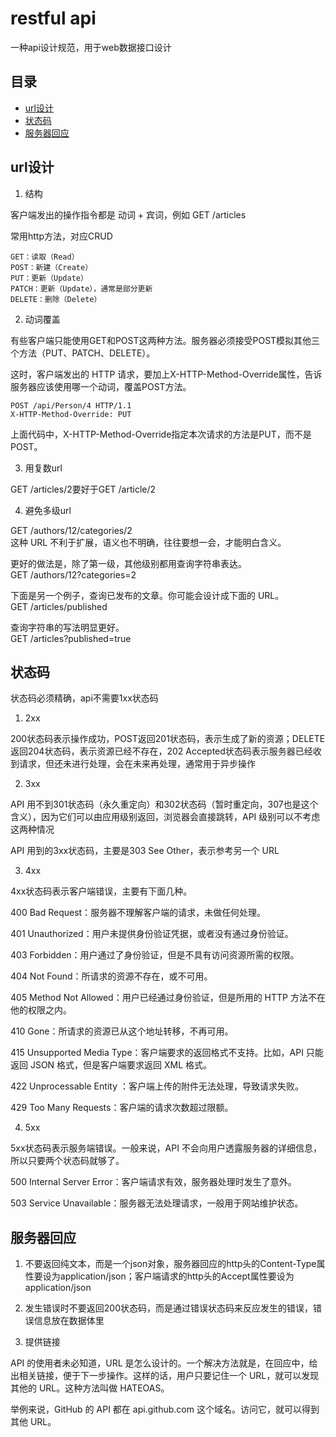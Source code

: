 # restful api
一种api设计规范，用于web数据接口设计

## 目录
<!-- vim-markdown-toc GFM -->

* [url设计](#url设计)
* [状态码](#状态码)
* [服务器回应](#服务器回应)

<!-- vim-markdown-toc -->

## url设计
1. 结构  

客户端发出的操作指令都是 动词 + 宾词，例如 GET /articles  

常用http方法，对应CRUD
```
GET：读取（Read）
POST：新建（Create）
PUT：更新（Update）
PATCH：更新（Update），通常是部分更新
DELETE：删除（Delete）
``` 

2. 动词覆盖  

有些客户端只能使用GET和POST这两种方法。服务器必须接受POST模拟其他三个方法（PUT、PATCH、DELETE）。

这时，客户端发出的 HTTP 请求，要加上X-HTTP-Method-Override属性，告诉服务器应该使用哪一个动词，覆盖POST方法。
```
POST /api/Person/4 HTTP/1.1  
X-HTTP-Method-Override: PUT
```
上面代码中，X-HTTP-Method-Override指定本次请求的方法是PUT，而不是POST。

3. 用复数url  

GET /articles/2要好于GET /article/2

4. 避免多级url  

GET /authors/12/categories/2  
这种 URL 不利于扩展，语义也不明确，往往要想一会，才能明白含义。

更好的做法是，除了第一级，其他级别都用查询字符串表达。  
GET /authors/12?categories=2  

下面是另一个例子，查询已发布的文章。你可能会设计成下面的 URL。  
GET /articles/published  

查询字符串的写法明显更好。  
GET /articles?published=true

## 状态码
状态码必须精确，api不需要1xx状态码

1. 2xx  

200状态码表示操作成功，POST返回201状态码，表示生成了新的资源；DELETE返回204状态码，表示资源已经不存在，202 Accepted状态码表示服务器已经收到请求，但还未进行处理，会在未来再处理，通常用于异步操作

2. 3xx  

API 用不到301状态码（永久重定向）和302状态码（暂时重定向，307也是这个含义），因为它们可以由应用级别返回，浏览器会直接跳转，API 级别可以不考虑这两种情况

API 用到的3xx状态码，主要是303 See Other，表示参考另一个 URL

3. 4xx  

4xx状态码表示客户端错误，主要有下面几种。

400 Bad Request：服务器不理解客户端的请求，未做任何处理。

401 Unauthorized：用户未提供身份验证凭据，或者没有通过身份验证。

403 Forbidden：用户通过了身份验证，但是不具有访问资源所需的权限。

404 Not Found：所请求的资源不存在，或不可用。

405 Method Not Allowed：用户已经通过身份验证，但是所用的 HTTP 方法不在他的权限之内。

410 Gone：所请求的资源已从这个地址转移，不再可用。

415 Unsupported Media Type：客户端要求的返回格式不支持。比如，API 只能返回 JSON 格式，但是客户端要求返回 XML 格式。

422 Unprocessable Entity ：客户端上传的附件无法处理，导致请求失败。

429 Too Many Requests：客户端的请求次数超过限额。

4. 5xx  

5xx状态码表示服务端错误。一般来说，API 不会向用户透露服务器的详细信息，所以只要两个状态码就够了。

500 Internal Server Error：客户端请求有效，服务器处理时发生了意外。

503 Service Unavailable：服务器无法处理请求，一般用于网站维护状态。

## 服务器回应
1. 不要返回纯文本，而是一个json对象，服务器回应的http头的Content-Type属性要设为application/json；客户端请求的http头的Accept属性要设为application/json

2. 发生错误时不要返回200状态码，而是通过错误状态码来反应发生的错误，错误信息放在数据体里

3. 提供链接  

API 的使用者未必知道，URL 是怎么设计的。一个解决方法就是，在回应中，给出相关链接，便于下一步操作。这样的话，用户只要记住一个 URL，就可以发现其他的 URL。这种方法叫做 HATEOAS。

举例来说，GitHub 的 API 都在 api.github.com 这个域名。访问它，就可以得到其他 URL。
